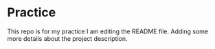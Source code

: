 # Practice
This repo is for my practice
I am editing the README file. Adding some more details about the project description.
